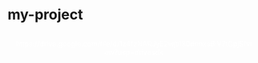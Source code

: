 # my-project
https://drive.google.com/file/d/1z4fzNARJyE2wjtil30dnnxsBIV7tGpjS/view?usp=drivesdk

<!DOCTYPE html>
<html lang="en">
<head>
    <meta charset="UTF-8">
    <meta name="viewport" content="width=device-width, initial-scale=1.0">
    <title>Your Website</title>
    <style>
        /* Add some basic styling to the navbar */
        nav {
            background-color: #333;
            padding: 10px;
        }

        ul {
            list-style-type: none;
            margin: 0;
            padding: 0;
            overflow: hidden;
        }

        li {
            float: left
        }

        a {
            display: block;
            color: white;
            text-align: center;
            padding: 14px 16px;
            text-decoration: none;
        }

        /* Change color on hover */
        a:hover {
            background-color: #ddd;
            color: black;
        }
    </style>
</head>
<body>

<nav>
    <ul>
        <li><a href="#Toy store">toy store</a></li>
        <li><a href="#Home">Home</a></li>
        <li><a href="#Shop">Shop</a></li>
        <li><a href="#contact us">Contact us</a></li>
        <li><a href="#about us">about us</a></li>
    </ul>
</nav>

<!-- Rest of your website content goes here -->

</body>
</html>
<!DOCTYPE html>
<html>
<body>

<h2>Toy Store</h2>
<img src="789738a6-3f7c-4456-8500-9945c62a8db2.jpeg" alt="cover" width="1500" height="333">

</body>
</html>
<!DOCTYPE html>
<html>
<body>
<h2>last view</h2>
<img src="94cbbaf7883a0110869f44789590f085.jpg" alt="woody" width="250" height="333">

<p> Sheriff Woody Toy Story Collectible Figure
    Free Shipping on the day ✓
     Buy Sheriff Woody Toy Story Collectible Figure in interest-free installments!
     Learn about our incredible offers and promotions on millions of products.</p>
<span dir="ltr" class="-b -ltr -tal -fs24 -prxs">جنيه 749.10</span>
<button type="button" class="add btn _prim -pea _md" data-submit="" name="action" value="in">اضافة لسلة التسوق</button>
</body>
</html>

<!DOCTYPE html>
<html>
<body>
<h2>Grid view</h2>
<img src="7c51077d4900a80275b029e539dbe1ae.jpg" alt="lotso" width="250" height="345">
<button type="button" class="add btn _prim -pea _md" data-submit="" name="action" value="in">اضافة لسلة التسوق</button>
<span dir="ltr" class="-b -ltr -tal -fs24 -prxs">جنيه 509.10</span>
<p> Lotso plush toy is short for the huggable bear, and he looks like one of the funniest new stars in Toy Story 3 - but beware he has a tough side. This Lotso toy has a sweet side too, it smells like strawberries -- just like the one in the movie.
    We can make other sizes by request.</p><button type="button" class="add btn _prim -pea _md" data-submit="" name="action" value="in">اضافة لسلة التسوق</button>
</body>
</html>

<DOCTYPE>   
<html>
<body>
    <span dir="ltr" class="-b -ltr -tal -fs24 -prxs">جنيه 509.10</span>

<img src="8a29cd9865452eb72907ce6b155e8e3f.jpg" mr potato " width="250" height="345">
<p>
    Discover all the possibilities of this adorable and wacky Mr. Potato Head toy With 11 different accessories, kids can use their imaginations for lots of creative play as they mix and match parts in all sorts of ways
</p>

</body>
</html>


<!DOCTYPE html>
<html>
<body>
<img src="16069786d9e44f09b5f5d7c0792dab77.jpg" alt="Buzz" width="250" height="345">
<P>

    Buzz Lightyear figure with LED lights and sounds, Toy Story Woody walking toy with sound and lights from Toy Story Buzz Lightyear without battery from Toy Story Woody and Buzz figures...
</P>
<span dir="ltr" class="-b -ltr -tal -fs24 -prxs">جنيه 449.10</span>
<button type="button" class="add btn _prim -pea _md" data-submit="" name="action" value="in">اضافة لسلة التسوق</button>

</body>
</html>


<html lang="en">
<head>
    <meta charset="UTF-8">
    <meta name="viewport" content="width=device-width, initial-scale=1.0">
    <title>Your Website</title>
    <style>
        /* Add some basic styling to the navbar */
        nav {
            background-color: #333;
            padding: 10px;
        }

        ul {
            list-style-type: none;
            margin: 0;
            padding: 0;
            overflow: hidden;
        }

        li {
            float: left;
        }

        a {
            display: block;
            color: white;
            text-align: center;
            padding: 14px 16px;
            text-decoration: none;
        }

        /* Change color on hover */
        a:hover {
            background-color: #ddd;
            color: black;
        }
    </style>
</head>
<body>

<nav>
    <ul>
        <li><a href="#Online Store">Online store</a></li>
        <li><a href="#Custmer Care">Custmer Care</a></li>
        <li><a href="#Information">Information</a></li>
        <li><a href="#Contact info">Contact info</a></li>
    </ul>
</nav>

<!-- Rest of your website content goes here -->

</body>
</html>